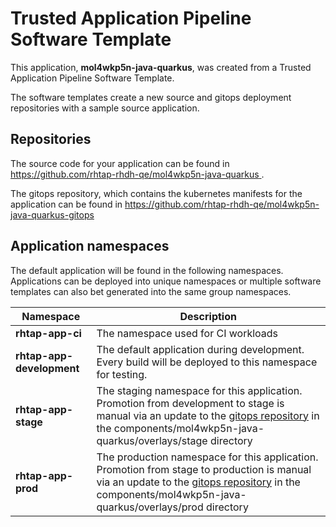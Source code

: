 # Trusted Application Pipeline Software Template

This application, **mol4wkp5n-java-quarkus**, was created from a Trusted Application Pipeline Software Template.

The software templates create a new source and gitops deployment repositories with a sample source application. 

## Repositories

The source code for your application can be found in [https://github.com/rhtap-rhdh-qe/mol4wkp5n-java-quarkus ](https://github.com/rhtap-rhdh-qe/mol4wkp5n-java-quarkus ).
 
The gitops repository, which contains the kubernetes manifests for the application can be found in 
[https://github.com/rhtap-rhdh-qe/mol4wkp5n-java-quarkus-gitops ](https://github.com/rhtap-rhdh-qe/mol4wkp5n-java-quarkus-gitops ) 

## Application namespaces 

The default application will be found in the following namespaces. Applications can be deployed into unique namespaces or multiple software templates can also bet generated into the same group namespaces.  

|  Namespace   |  Description   |  
| -------- | -------- |
| **rhtap-app-ci** | The namespace used for CI workloads |
| **rhtap-app-development** | The default application during development. Every build will be deployed to this namespace for testing. |
| **rhtap-app-stage** | The staging namespace for this application. Promotion from development to stage is manual via an update to the [gitops repository](https://github.com/rhtap-rhdh-qe/mol4wkp5n-java-quarkus-gitops ) in the components/mol4wkp5n-java-quarkus/overlays/stage directory |
| **rhtap-app-prod** | The production namespace for this application. Promotion from stage to production is manual via an update to the [gitops repository](https://github.com/rhtap-rhdh-qe/mol4wkp5n-java-quarkus-gitops ) in the components/mol4wkp5n-java-quarkus/overlays/prod directory |